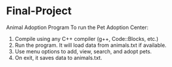 # Final-Project
Animal Adoption Program
To run the Pet Adoption Center:
1. Compile using any C++ compiler (g++, Code::Blocks, etc.)
2. Run the program. It will load data from animals.txt if available.
3. Use menu options to add, view, search, and adopt pets.
4. On exit, it saves data to animals.txt.
